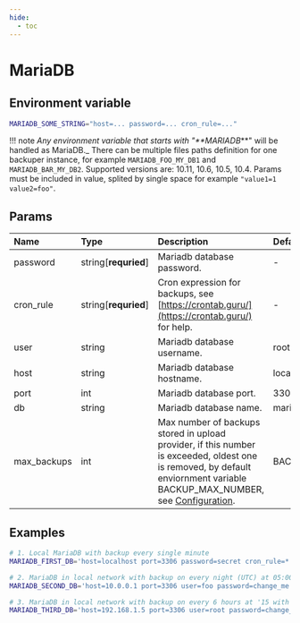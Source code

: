 ```yaml
---
hide:
  - toc
---
```


# MariaDB

## Environment variable

```bash
MARIADB_SOME_STRING="host=... password=... cron_rule=..."
```

!!! note
    _Any environment variable that starts with "**MARIADB_**" will be handled as MariaDB._ There can be multiple files paths definition for one backuper instance, for example `MARIADB_FOO_MY_DB1` and `MARIADB_BAR_MY_DB2`. Supported versions are: 10.11, 10.6, 10.5, 10.4. Params must be included in value, splited by single space for example `"value1=1 value2=foo"`.

## Params

| Name        | Type                 | Description                                                                                                                                                                                 | Default           |
| :---------- | :------------------- | :------------------------------------------------------------------------------------------------------------------------------------------------------------------------------------------ | :---------------- |
| password    | string[**requried**] | Mariadb database password.                                                                                                                                                                  | -                 |
| cron_rule   | string[**requried**] | Cron expression for backups, see [https://crontab.guru/](https://crontab.guru/) for help.                                                                                                   | -                 |
| user        | string               | Mariadb database username.                                                                                                                                                                  | root              |
| host        | string               | Mariadb database hostname.                                                                                                                                                                  | localhost         |
| port        | int                  | Mariadb database port.                                                                                                                                                                      | 3306              |
| db          | string               | Mariadb database name.                                                                                                                                                                      | mariadb           |
| max_backups | int                  | Max number of backups stored in upload provider, if this number is exceeded, oldest one is removed, by default enviornment variable BACKUP_MAX_NUMBER, see [Configuration](/configuration). | BACKUP_MAX_NUMBER |


## Examples

```bash
# 1. Local MariaDB with backup every single minute
MARIADB_FIRST_DB='host=localhost port=3306 password=secret cron_rule=* * * * *'

# 2. MariaDB in local network with backup on every night (UTC) at 05:00
MARIADB_SECOND_DB='host=10.0.0.1 port=3306 user=foo password=change_me! db=bar cron_rule=0 5 * * *'

# 3. MariaDB in local network with backup on every 6 hours at '15 with max number of backups of 20
MARIADB_THIRD_DB='host=192.168.1.5 port=3306 user=root password=change_me_please! db=project cron_rule=15 */3 * * * max_backups=20'
```

<br>
<br>
